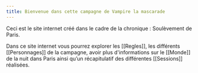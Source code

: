 ```yaml
---
title: Bienvenue dans cette campagne de Vampire la mascarade
---
```


Ceci est le site internet créé dans le cadre de la chronique : Soulèvement de Paris.

Dans ce site internet vous pourrez explorer les [[Regles]], les différents [[Personnages]] de la campagne, avoir plus d'informations sur le [[Monde]] de la nuit dans Paris ainsi qu’un récapitulatif des différentes [[Sessions]] réalisées.
